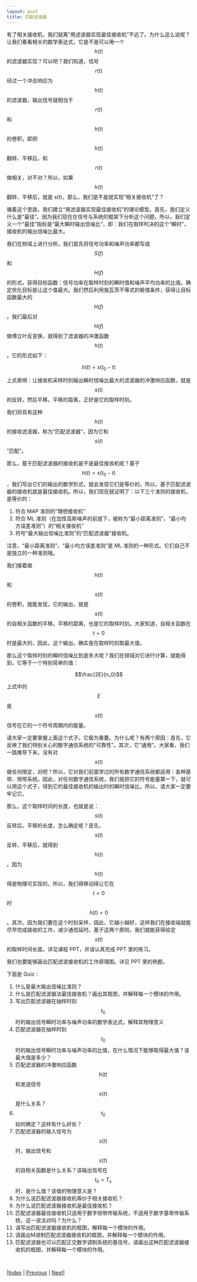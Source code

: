 ```yaml
---
layout: post
title: 匹配滤波器
---
```


有了相关接收机，我们就离“用滤波器实现最佳接收机”不远了。为什么这么说呢？让我们看看相关的数学表达式，它是不是可以用一个 $$h(t)$$ 的滤波器实现？可以吧？我们知道，信号 $$r(t)$$ 经过一个冲击响应为 $$h(t)$$ 的滤波器，输出信号就相当于 $$r(t)$$ 和 $$h(t)$$ 的卷积，即把 $$h(t)$$ 翻转、平移后，和 $$r(t)$$ 做相关，对不对？所以，如果 $$h(t)$$ 翻转、平移后，就是 s(t)，那么，我们是不是就实现“相关接收机”了？

循着这个思路，我们建立“用滤波器实现最佳接收机”的理论模型。首先，我们定义什么是“最佳”。因为我们现在在信号与系统的框架下分析这个问题，所以，我们定义一个“最佳”指标是“最大瞬时输出信噪比”，即：我们在取样判决的这个“瞬时”，接收机的输出信噪比最大。

我们在频域上进行分析。我们首先将信号功率和噪声功率都写成 $$S(f)$$ 和 $$H(f)$$ 的形式，获得目标函数：信号功率在取样时刻的瞬时值和噪声平均功率的比值。确定优化目标是让这个值最大。我们然后利用施瓦茨不等式的极值条件，获得让目标函数最大的 $$H(f)$$。我们最后对 $$H(f)$$ 做傅立叶反变换，就得到了滤波器的冲激函数 $$h(t)$$。它的形式如下：

$$h(t) = s(t_0 - t)$$

上式表明：让接收机采样时刻输出瞬时信噪比最大的滤波器的冲激响应函数，就是 $$s(t)$$ 的反转，然后平移。平移的距离，正好是它的取样时刻。

我们将具有这种 $$h(t)$$ 的接收滤波器，称为“匹配滤波器”，因为它和 $$s(t)$$ “匹配”。

那么，基于匹配滤波器的接收机是不是最佳接收机呢？基于 $$h(t) = s(t_0 - t)$$，我们写出它们的输出的数学形式，就会发现它们是等价的。所以，基于匹配滤波器的接收机就是最佳接收机。所以，我们现在就证明了：以下三个准则的接收机，是等价的：

1. 符合 MAP 准则的“理想接收机”
2. 符合 ML 准则（在加性高斯噪声的前提下，被称为“最小距离准则”，“最小均方误差准则”）的“相关接收机”
3. 符号“最大输出信噪比准则”的“匹配滤波器”接收机。

注意，“最小距离准则”，“最小均方误差准则”是 ML 准则的一种形式。它们自己不是独立的一种准则哦。

我们接着做 $$h(t)$$ 和 $$s(t)$$ 的卷积，就能发现，它的输出，就是 $$s(t)$$ 的自相关函数的平移。平移的距离，也是它的取样时刻。大家知道，自相关函数在 $$t = 0$$ 时是最大的，因此，这个输出，确实是在取样时刻取最大值。

那么这个取样时刻的瞬时信噪比到底多大呢？我们在频域对它进行计算，就能得到，它等于一个特别简单的值：

$$\frac{2E}{n_0}$$

上式中的 $$E$$ 是 $$s(t)$$ 信号在它的一个符号周期内的能量。

请大家一定要掌握上面这个式子。它极为重要。为什么呢？有两个原因：首先，它反映了我们特别关心的数字通信系统的“可靠性”。其次，它“通用”。大家看，我们一路推导下来，没有对 $$s(t)$$ 做任何限定，对吧？所以，它对我们前面学过的所有数字通信系统都适用：各种基带、频带系统。因此，对任何数字通信系统，我们就把它的符号能量算一下，就可以用这个式子，得到它的最佳接收机的输出时的瞬时信噪比。所以，请大家一定要牢记它。

那么，这个取样时间的长度，也就是说：$$s(t)$$ 反转后，平移的长度，怎么确定呢？首先，$$s(t)$$ 反转，平移后，就得到 $$h(t)$$。因为 $$h(t)$$ 得是物理可实现的，所以，我们得移动得让它在 $$t < 0$$ 时 $$h(t) = 0$$。其次，因为我们要在这个时刻采样，因此，它越小越好，这样我们在接收端就能尽早完成接收的工作，减少通信延时。基于这两个原则，我们就能获得给定 $$s(t)$$ 的取样时间长度。详见课程 PPT，并请认真完成 PPT 里的练习。

我们也要能够画出匹配滤波接收机的工作原理图。详见 PPT 里的例题。

下面是 Quiz：

1. 什么是最大输出信噪比准则？
1. 什么是匹配滤波器法最佳接收机？画出其框图，并解释每一个模块的作用。
1. 写出匹配滤波器在抽样时刻 $$t_0$$ 时的输出信号瞬时功率与噪声功率的数学表达式，解释其物理意义
1. 匹配滤波器在抽样时刻 $$t_0$$ 时的输出信号瞬时功率与噪声功率的比值，在什么情况下能够取得最大值？该最大值是多少？
1. 匹配滤波器的冲激响应函数 $$h(t)$$ 和发送信号 $$s(t)$$ 是什么关系？
1.  $$t_0$$ 如何确定？这样有什么好处？
1. 匹配滤波器的输入信号为 $$s(t)$$ 时，输出信号和 $$s(t)$$ 的自相关函数是什么关系？该输出信号在 $$t_0 = T_s$$ 时，是什么值？该值的物理意义是？
1. 为什么说匹配滤波器接收机等价于相关接收机？
1. 为什么说匹配滤波器接收机是最佳接收机？
11. 匹配滤波器最佳接收机只适用于数字频带传输系统，不适用于数字基带传输系统，这一说法对吗？为什么？
11. 请写出匹配滤波器接收机的框图，解释每一个模块的作用。
11. 请画出M进制匹配滤波器接收机的框图，并解释每一个模块的作用。
11. 匹配滤波器也可以匹配正交数字调制系统的基信号，请画出这种匹配滤波器接收机的框图，并解释每一个模块的作用。

<br/>

|[Index](./) | [Previous](6-5-correlation) | [Next](6-9-error)|
